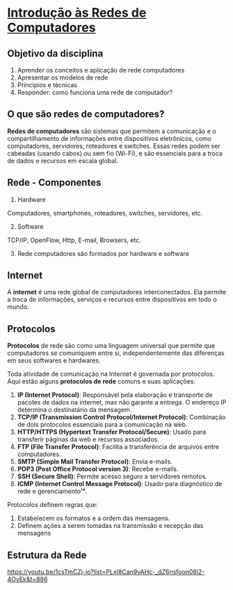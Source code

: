 # [Introdução às Redes de Computadores](https://youtu.be/1csTmCZj-io?si=WirPF8dRXxcipPit)

## Objetivo da disciplina

1. Aprender os conceitos e aplicação de rede computadores
2. Apresentar os modelos de rede
3. Principios e técnicas
4. Responder: como funciona uma rede de computador?

## O que são redes de computadores?

**Redes de computadores** são sistemas que permitem a comunicação e o compartilhamento de informações entre dispositivos eletrônicos, como computadores, servidores, roteadores e switches. Essas redes podem ser cabeadas (usando cabos) ou sem fio (Wi-Fi), e são essenciais para a troca de dados e recursos em escala global.

## Rede - Componentes

1. Hardware
   
Computadores, smartphones, roteadores, switches, servidores, etc.

2. Software

TCP/IP, OpenFlow, Http, E-mail, Browsers, etc.

3. Rede computadores são formados por hardware e software
   
## Internet

A **internet** é uma rede global de computadores interconectados. Ela permite a troca de informações, serviços e recursos entre dispositivos em todo o mundo.

## Protocolos

**Protocolos** de rede são como uma linguagem universal que permite que computadores se comuniquem entre si, independentemente das diferenças em seus softwares e hardwares. 

Toda atividade de comunicação na Internet é governada por protocolos. Aqui estão alguns **protocolos de rede** comuns e suas aplicações:

1. **IP (Internet Protocol)**: Responsável pela elaboração e transporte de pacotes de dados na internet, mas não garante a entrega. O endereço IP determina o destinatário da mensagem.
2. **TCP/IP (Transmission Control Protocol/Internet Protocol)**: Combinação de dois protocolos essenciais para a comunicação na web.
3. **HTTP/HTTPS (Hypertext Transfer Protocol/Secure)**: Usado para transferir páginas da web e recursos associados.
4. **FTP (File Transfer Protocol)**: Facilita a transferência de arquivos entre computadores.
5. **SMTP (Simple Mail Transfer Protocol)**: Envia e-mails.
6. **POP3 (Post Office Protocol version 3)**: Recebe e-mails.
7. **SSH (Secure Shell)**: Permite acesso seguro a servidores remotos.
8. **ICMP (Internet Control Message Protocol)**: Usado para diagnóstico de rede e gerenciamento¹⁴.

Protocolos definem regras que:

1. Estabelecem os formatos e a ordem das mensagens.
2. Definem ações a serem tomadas na transmissão e recepção das mensagens

## Estrutura da Rede

https://youtu.be/1csTmCZj-io?list=PLxI8Can9yAHc-_dZ6nsfoon08i2-4OvEk&t=886